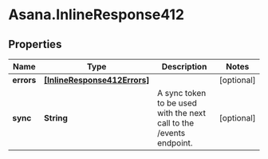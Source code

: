 # Asana.InlineResponse412

## Properties
Name | Type | Description | Notes
------------ | ------------- | ------------- | -------------
**errors** | [**[InlineResponse412Errors]**](InlineResponse412Errors.md) |  | [optional] 
**sync** | **String** | A sync token to be used with the next call to the /events endpoint. | [optional] 
